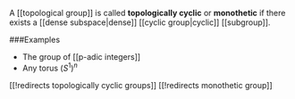 A [[topological group]] is called **topologically cyclic** or **monothetic** if there exists a [[dense subspace|dense]] [[cyclic group|cyclic]] [[subgroup]].

###Examples

* The group of [[p-adic integers]]
* Any torus $(S^1)^n$

[[!redirects topologically cyclic groups]]
[[!redirects monothetic group]]
